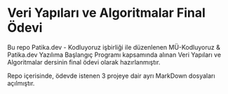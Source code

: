# Veri Yapıları ve Algoritmalar Final Ödevi
Bu repo Patika.dev - Kodluyoruz işbirliği ile düzenlenen MÜ-Kodluyoruz & Patika.dev Yazılıma Başlangıç Programı kapsamında alınan Veri Yapıları ve Algoritmalar dersinin final ödevi olarak hazırlanmıştır.

Repo içerisinde, ödevde istenen 3 projeye dair ayrı MarkDown dosyaları açılmıştır.

